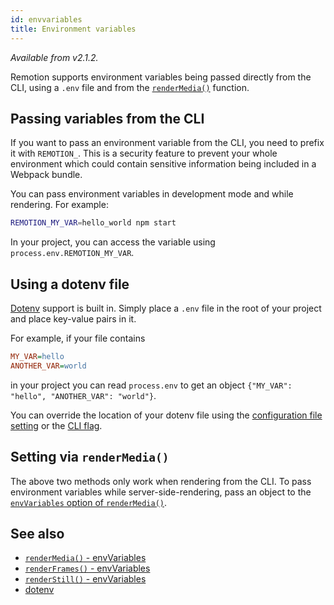 ```yaml
---
id: envvariables
title: Environment variables
---
```


_Available from v2.1.2._

Remotion supports environment variables being passed directly from the CLI, using a `.env` file and from the [`renderMedia()`](/docs/renderer/render-media) function.

## Passing variables from the CLI

If you want to pass an environment variable from the CLI, you need to prefix it with `REMOTION_`. This is a security feature to prevent your whole environment which could contain sensitive information being included in a Webpack bundle.

You can pass environment variables in development mode and while rendering. For example:

```bash
REMOTION_MY_VAR=hello_world npm start
```

In your project, you can access the variable using `process.env.REMOTION_MY_VAR`.

## Using a dotenv file

[Dotenv](https://www.npmjs.com/package/dotenv) support is built in. Simply place a `.env` file in the root of your project and place key-value pairs in it.

For example, if your file contains

```ini title=".env"
MY_VAR=hello
ANOTHER_VAR=world
```

in your project you can read `process.env` to get an object `{"MY_VAR": "hello", "ANOTHER_VAR": "world"}`.

You can override the location of your dotenv file using the [configuration file setting](/docs/config#setdotenvlocation) or the [CLI flag](/docs/cli).

## Setting via `renderMedia()`

The above two methods only work when rendering from the CLI. To pass environment variables while server-side-rendering, pass an object to the [`envVariables` option of `renderMedia()`](/docs/renderer/render-media#envvariables).

## See also

- [`renderMedia()` - envVariables](/docs/renderer/render-media#envvariables)
- [`renderFrames()` - envVariables](/docs/renderer/render-frames#envvariables)
- [`renderStill()` - envVariables](/docs/renderer/render-still#envvariables)
- [dotenv](https://www.npmjs.com/package/dotenv)
